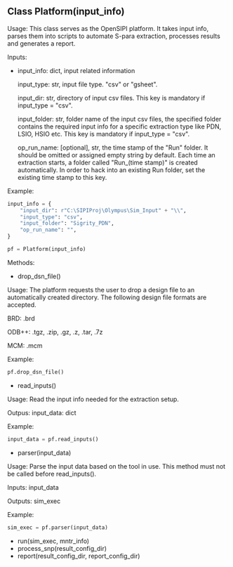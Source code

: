<!--
SPDX-FileCopyrightText: 2024 Rivos Inc.

SPDX-License-Identifier: Apache-2.0
-->

## Class Platform(input_info)

Usage: This class serves as the OpenSIPI platform. It takes input info, parses them into scripts to automate S-para extraction, processes results and generates a report.

Inputs:
- input_info: dict, input related information

	input_type: str, input file type. "csv" or "gsheet".

	input_dir: str, directory of input csv files. This key is mandatory if input_type = "csv".

	input_folder: str, folder name of the input csv files, the specified folder contains the required input info for a specific extraction type like PDN, LSIO, HSIO etc. This key is mandatory if input_type = "csv".

	op_run_name: \[optional\], str, the time stamp of the "Run" folder. It should be omitted or assigned empty string by default. Each time an extraction starts, a folder called "Run_(time stamp)" is created automatically. In order to hack into an existing Run folder, set the existing time stamp to this key.

Example:

```python
input_info = {
    "input_dir": r"C:\SIPIProj\Olympus\Sim_Input" + "\\",
    "input_type": "csv",
    "input_folder": "Sigrity_PDN",
    "op_run_name": "",
}

pf = Platform(input_info)
```

Methods:
- drop_dsn_file()

Usage: The platform requests the user to drop a design file to an automatically created directory. The following design file formats are accepted.

BRD: .brd

ODB++: .tgz, .zip, .gz, .z, .tar, .7z

MCM: .mcm

Example:
```python
pf.drop_dsn_file()
```

- read_inputs()

Usage: Read the input info needed for the extraction setup.

Outpus:
input_data: dict

Example:
```python
input_data = pf.read_inputs()
```

- parser(input_data)

Usage: Parse the input data based on the tool in use. This method must not be called before read_inputs().

Inputs:
input_data

Outputs:
sim_exec

Example:
```python
sim_exec = pf.parser(input_data)
```

- run(sim_exec, mntr_info)
- process_snp(result_config_dir)
- report(result_config_dir, report_config_dir)


